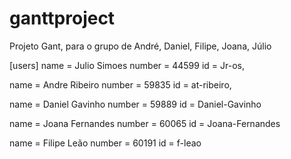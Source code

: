 # ganttproject
Projeto Gant, para o grupo de André, Daniel, Filipe, Joana, Júlio

[users]
  name = Julio Simoes
  number = 44599
  id = Jr-os,
  
  name = Andre Ribeiro
  number = 59835
  id = at-ribeiro,

  name = Daniel Gavinho
  number = 59889
  id = Daniel-Gavinho
  
  name = Joana Fernandes
  number = 60065
  id = Joana-Fernandes
  
  name = Filipe Leão
  number = 60191
  id = f-leao
